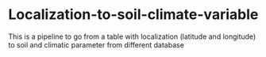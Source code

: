 # Localization-to-soil-climate-variable
This is a pipeline to go from a table with localization (latitude and longitude) to soil and climatic parameter from different database
